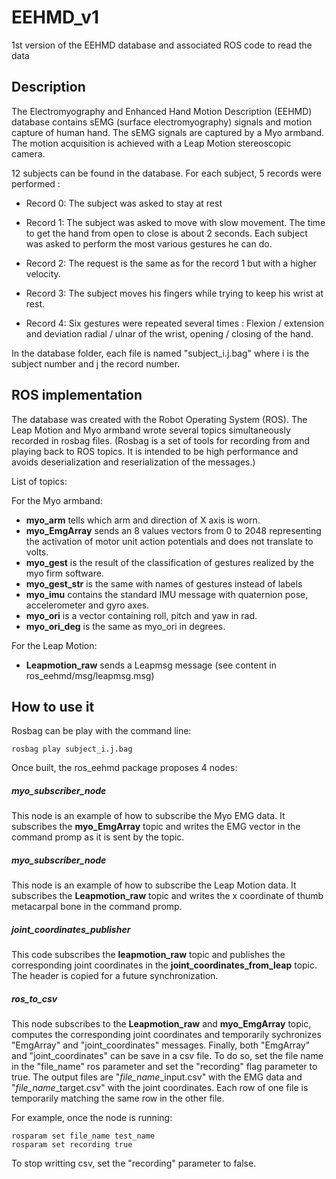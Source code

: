 # EEHMD_v1
1st version of the EEHMD database and associated ROS code to read the data

## Description

The Electromyography and Enhanced Hand Motion Description (EEHMD) database contains sEMG (surface electromyography) signals and motion capture of human hand. The sEMG signals are captured by a Myo armband. The motion acquisition is achieved with a Leap Motion stereoscopic camera. 

12 subjects can be found in the database. For each subject, 5 records were performed :

- Record 0:
The subject was asked to stay at rest

- Record 1: 
The subject was asked to move with slow movement. The time to get the hand from open to close is about 2 seconds. Each subject was asked to perform the most various gestures he can do.

- Record 2: 
The request is the same as for the record 1 but with a higher velocity.

- Record 3: 
The subject moves his fingers while trying to keep his wrist at rest.

- Record 4: 
Six gestures were repeated several times : Flexion / extension and deviation radial / ulnar of the wrist, opening / closing of the hand. 

In the database folder, each file is named "subject_i.j.bag" where i is the subject number and j the record number.

## ROS implementation

The database was created with the Robot Operating System (ROS). The Leap Motion and Myo armband wrote several topics simultaneously recorded in rosbag files. (Rosbag is a set of tools for recording from and playing back to ROS topics. It is intended to be high performance and avoids deserialization and reserialization of the messages.)

List of topics: 

For the Myo armband: 
- **myo_arm** tells which arm and direction of X axis is worn.
- **myo_EmgArray** sends an 8 values vectors from 0 to 2048 representing the activation of motor unit action potentials and does not translate to volts.
- **myo_gest** is the result of the classification of gestures realized by the myo firm software. 
- **myo_gest_str** is the same with names of gestures instead of labels
- **myo_imu** contains the standard IMU message with quaternion pose, accelerometer and gyro axes.
- **myo_ori** is a vector containing roll, pitch and yaw in rad.
- **myo_ori_deg** is the same as myo\_ori in degrees.

For the Leap Motion:
- **Leapmotion_raw** sends a Leapmsg message (see content in ros_eehmd/msg/leapmsg.msg)

## How to use it

Rosbag can be play with the command line:
```
rosbag play subject_i.j.bag
```
Once built, the ros_eehmd package proposes 4 nodes:

##### myo_subscriber_node
This node is an example of how to subscribe the Myo EMG data. It subscribes the **myo_EmgArray** topic and writes the EMG vector in the command promp as it is sent by the topic.

##### myo_subscriber_node
This node is an example of how to subscribe the Leap Motion data. It subscribes the **Leapmotion_raw** topic and writes the x coordinate of thumb metacarpal bone in the command promp.

##### joint_coordinates_publisher
This code subscribes the **leapmotion_raw** topic and publishes the corresponding joint coordinates in the **joint_coordinates_from_leap** topic. The header is copied for a future synchronization.

##### ros_to_csv
This node subscribes to the **Leapmotion_raw** and **myo_EmgArray** topic, computes the corresponding joint coordinates and temporarily sychronizes "EmgArray" and "joint_coordinates" messages. Finally, both "EmgArray" and "joint_coordinates" can be save in a csv file. To do so, set the file name in the "file_name" ros parameter and set the "recording" flag parameter to true. The output files are "*file_name*_input.csv" with the EMG data and "*file_name*_target.csv" with the joint coordinates. Each row of one file is temporarily matching the same row in the other file.

For example, once the node is running: 
```
rosparam set file_name test_name
rosparam set recording true
```
To stop writting csv, set the "recording" parameter to false.
